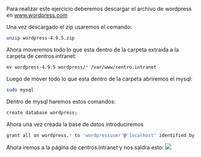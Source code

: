 Para realizar este ejercicio deberemos descargar el archivo de wordpress en www.wordpress.com

Una vez descargado el zip usaremos el comando:
```bash
unzip wordpress-4.9.5.zip
```
Ahora moveremos todo lo que esta dentro de la carpeta extraida a la carpeta de centros.intranet:
```bash
mv wordpress-4.9.5 wordpress/* /var/www/centro.intranet
```
Luego de mover todo lo que esta dentro de la carpeta abriremos el mysql:
```bash
sudo mysql
```
Dentro de mysql haremos estos comandos:
```bash
create database wordpress;
```
Ahora una vez creada la base de datos introduciremos 
```bash 
grant all on wordpress.* to 'wordpressuser'@'localhost' identified by 'wordpressuser';
```
 Ahora iremos a la página de centros.intranet y nos saldra esto:
 ![](./Capturas/wordpress)
